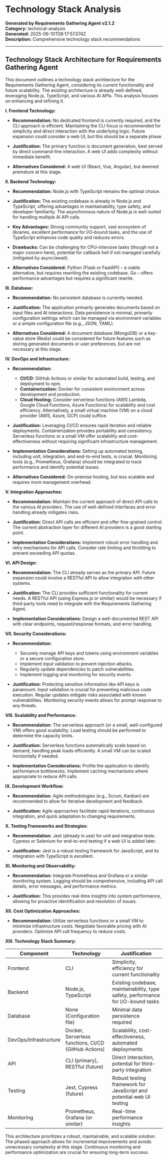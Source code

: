 # Technology Stack Analysis

**Generated by Requirements Gathering Agent v2.1.2**  
**Category:** technical-analysis  
**Generated:** 2025-06-10T08:17:57.074Z  
**Description:** Comprehensive technology stack recommendations

---

## Technology Stack Architecture for Requirements Gathering Agent

This document outlines a technology stack architecture for the Requirements Gathering Agent, considering its current functionality and future scalability.  The existing architecture is already well-defined, leveraging Node.js, TypeScript, and various AI APIs. This analysis focuses on enhancing and refining it.

**I. Frontend Technology:**

* **Recommendation:**  No dedicated frontend is currently required, and the CLI approach is efficient.  Maintaining the CLI focus is recommended for simplicity and direct interaction with the underlying logic.  Future expansion could consider a web UI, but this should be a separate phase.

* **Justification:** The primary function is document generation, best served by direct command-line interaction. A web UI adds complexity without immediate benefit.

* **Alternatives Considered:** A web UI (React, Vue, Angular), but deemed premature at this stage.

**II. Backend Technology:**

* **Recommendation:** Node.js with TypeScript remains the optimal choice.

* **Justification:** The existing codebase is already in Node.js and TypeScript, offering advantages in maintainability, type safety, and developer familiarity.  The asynchronous nature of Node.js is well-suited for handling multiple AI API calls.

* **Key Advantages:** Strong community support, vast ecosystem of libraries, excellent performance for I/O-bound tasks, and the use of TypeScript enhances code quality and reduces errors.

* **Drawbacks:** Can be challenging for CPU-intensive tasks (though not a major concern here), potential for callback hell if not managed carefully (mitigated by async/await).

* **Alternatives Considered:** Python (Flask or FastAPI) – a viable alternative, but requires rewriting the existing codebase. Go – offers performance advantages but requires a significant rewrite.

**III. Database:**

* **Recommendation:** No persistent database is currently needed.

* **Justification:** The application primarily generates documents based on input files and AI interactions. Data persistence is minimal, primarily configuration settings which can be managed via environment variables or a simple configuration file (e.g., JSON, YAML).

* **Alternatives Considered:**  A document database (MongoDB) or a key-value store (Redis) could be considered for future features such as storing generated documents or user preferences, but are not necessary at this stage.

**IV. DevOps and Infrastructure:**

* **Recommendation:**
    * **CI/CD:** GitHub Actions or similar for automated build, testing, and deployment to npm.
    * **Containerization:** Docker for consistent environment across development and production.
    * **Cloud Hosting:**  Consider serverless functions (AWS Lambda, Google Cloud Functions, Azure Functions) for scalability and cost efficiency. Alternatively, a small virtual machine (VM) on a cloud provider (AWS, Azure, GCP) could suffice.

* **Justification:**  Leveraging CI/CD ensures rapid iteration and reliable deployments. Containerization provides portability and consistency. Serverless functions or a small VM offer scalability and cost-effectiveness without requiring significant infrastructure management.

* **Implementation Considerations:**  Setting up automated testing, including unit, integration, and end-to-end tests, is crucial.  Monitoring tools (e.g., Prometheus, Grafana) should be integrated to track performance and identify potential issues.

* **Alternatives Considered:** On-premise hosting, but less scalable and requires more management overhead.

**V. Integration Approaches:**

* **Recommendation:**  Maintain the current approach of direct API calls to the various AI providers.  The use of well-defined interfaces and error handling already mitigates risks.

* **Justification:**  Direct API calls are efficient and offer fine-grained control.  The current abstraction layer for different AI providers is a good starting point.

* **Implementation Considerations:**  Implement robust error handling and retry mechanisms for API calls.  Consider rate limiting and throttling to prevent exceeding API quotas.

**VI. API Design:**

* **Recommendation:**  The CLI already serves as the primary API. Future expansion could involve a RESTful API to allow integration with other systems.

* **Justification:**  The CLI provides sufficient functionality for current needs.  A RESTful API (using Express.js or similar) would be necessary if third-party tools need to integrate with the Requirements Gathering Agent.

* **Implementation Considerations:**  Design a well-documented REST API with clear endpoints, request/response formats, and error handling.


**VII. Security Considerations:**

* **Recommendation:**
    * Securely manage API keys and tokens using environment variables or a secure configuration store.
    * Implement input validation to prevent injection attacks.
    * Regularly update dependencies to patch vulnerabilities.
    * Implement logging and monitoring for security events.

* **Justification:**  Protecting sensitive information like API keys is paramount.  Input validation is crucial for preventing malicious code execution.  Regular updates mitigate risks associated with known vulnerabilities.  Monitoring security events allows for prompt response to any threats.

**VIII. Scalability and Performance:**

* **Recommendation:**  The serverless approach (or a small, well-configured VM) offers good scalability.  Load testing should be performed to determine the capacity limits.

* **Justification:** Serverless functions automatically scale based on demand, handling peak loads efficiently.  A small VM can be scaled horizontally if needed.

* **Implementation Considerations:**  Profile the application to identify performance bottlenecks. Implement caching mechanisms where appropriate to reduce API calls.

**IX. Development Workflow:**

* **Recommendation:**  Agile methodologies (e.g., Scrum, Kanban) are recommended to allow for iterative development and feedback.

* **Justification:** Agile approaches facilitate rapid iterations, continuous integration, and quick adaptation to changing requirements.

**X. Testing Frameworks and Strategies:**

* **Recommendation:**  Jest (already in use) for unit and integration tests.  Cypress or Selenium for end-to-end testing if a web UI is added later.

* **Justification:**  Jest is a robust testing framework for JavaScript, and its integration with TypeScript is excellent.

**XI. Monitoring and Observability:**

* **Recommendation:**  Integrate Prometheus and Grafana or a similar monitoring system.  Logging should be comprehensive, including API call details, error messages, and performance metrics.

* **Justification:**  This provides real-time insights into system performance, allowing for proactive identification and resolution of issues.

**XII. Cost Optimization Approaches:**

* **Recommendation:**  Utilize serverless functions or a small VM to minimize infrastructure costs.  Negotiate favorable pricing with AI providers.  Optimize API call frequency to reduce costs.


**XIII. Technology Stack Summary:**

| Component          | Technology                     | Justification                                                                     |
|----------------------|---------------------------------|---------------------------------------------------------------------------------|
| Frontend            | CLI                            | Simplicity, efficiency for current functionality                                    |
| Backend             | Node.js, TypeScript           | Existing codebase, maintainability, type safety, performance for I/O-bound tasks |
| Database            | None (Configuration file)      | Minimal data persistence required                                                  |
| DevOps/Infrastructure | Docker, Serverless functions, CI/CD (GitHub Actions) | Scalability, cost-effectiveness, automated deployments                              |
| API                 | CLI (primary), RESTful (future) | Direct interaction, potential for third-party integration                          |
| Testing             | Jest, Cypress (future)         | Robust testing framework for JavaScript and potential web UI testing                |
| Monitoring          | Prometheus, Grafana (or similar) | Real-time performance insights                                                    |


This architecture prioritizes a robust, maintainable, and scalable solution.  The phased approach allows for incremental improvements and avoids unnecessary complexity at this stage.  Continuous monitoring and performance optimization are crucial for ensuring long-term success.
